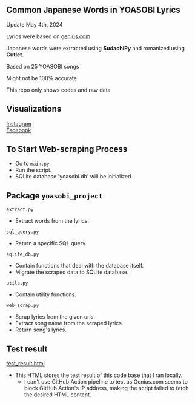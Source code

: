 ## Common Japanese Words in YOASOBI Lyrics
Update May 4th, 2024

Lyrics were based on [genius.com](https://genius.com/artists/Yoasobi)

Japanese words were extracted using **SudachiPy** and romanized using **Cutlet**.

Based on 25 YOASOBI songs

Might not be 100% accurate

This repo only shows codes and raw data

## Visualizations
[Instagram](https://www.instagram.com/p/C6i6BEoLKJO/?utm_source=ig_web_copy_link&igsh=MzRlODBiNWFlZA==)  
[Facebook](https://www.facebook.com/permalink.php?story_fbid=pfbid0xonwCJKm8aDZEM3BAQonTGVLfU6SEoKhKWFvBuGRAwLdCSnGbJsBmrq55p22fDcYl&id=61553626169836)

## To Start Web-scraping Process
- Go to ```main.py```
- Run the script.
- SQLite database 'yoasobi.db' will be initialized.

## Package ```yoasobi_project```
```extract.py```
- Extract words from the lyrics.

```sql_query.py```
- Return a specific SQL query.

```sqlite_db.py```
- Contain functions that deal with the database itself.
- Migrate the scraped data to SQLite database.

```utils.py```
- Contain utility functions.

```web_scrap.py```
- Scrap lyrics from the given urls.
- Extract song name from the scraped lyrics.
- Return song's lyrics.

## Test result
[test_result.html](test_result.html)
- This HTML stores the test result of this code base that I ran locally.
  - I can't use GitHub Action pipeline to test as Genius.com seems to block GitHub Action's IP address,
  making the script failed to fetch the desired HTML content.

